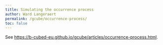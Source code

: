 ```yaml
---
title: Simulating the occurrence process
author: Ward Langeraert
permalink: /gcube/occurrence-process/
toc: false
---
```


See <https://b-cubed-eu.github.io/gcube/articles/occurrence-process.html>.
